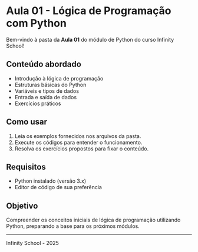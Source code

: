 # Aula 01 - Lógica de Programação com Python

Bem-vindo à pasta da **Aula 01** do módulo de Python do curso Infinity School!

## Conteúdo abordado

- Introdução à lógica de programação
- Estruturas básicas do Python
- Variáveis e tipos de dados
- Entrada e saída de dados
- Exercícios práticos

## Como usar

1. Leia os exemplos fornecidos nos arquivos da pasta.
2. Execute os códigos para entender o funcionamento.
3. Resolva os exercícios propostos para fixar o conteúdo.

## Requisitos

- Python instalado (versão 3.x)
- Editor de código de sua preferência

## Objetivo

Compreender os conceitos iniciais de lógica de programação utilizando Python, preparando a base para os próximos módulos.

---
Infinity School - 2025